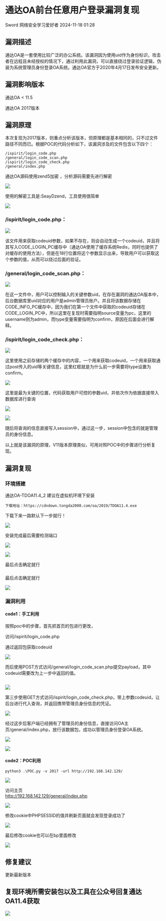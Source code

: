 #  通达OA前台任意用户登录漏洞复现   
Sword  网络安全学习爱好者   2024-11-18 01:28  
  
## 漏洞描述  
  
通达OA是一套使用比较广泛的办公系统。该漏洞因为使用uid作为身份标识，攻击者在远程且未经授权的情况下，通过利用此漏洞，可以直接绕过登录验证逻辑，伪装为系统管理员身份登录OA系统。通达OA官方于2020年4月17日发布安全更新。  
## 漏洞影响版本  
  
通达OA < 11.5  
  
通达OA 2017版本  
##   
## 漏洞原理  
  
本次复现为2017版本，则重点分析该版本，但原理都是基本相同的，只不过文件路径不同而已。根据POC的代码分析如下，该漏洞涉及的文件包含以下四个：  
  
```
/ispirit/login_code.php
/general/login_code_scan.php
/ispirit/login_code_check.php
/general/index.php
```  
  
  
通达OA源码使用zend5加密 ，分析源码需要先进行解密  
  
![](https://mmbiz.qpic.cn/mmbiz_png/ZAPxzic90CGBb636ckQ1MC08nniczShXsWxoZ0NnvIiayo2V6xbh9jPJwbszsiaAqicUUU6ILxS6lv3uYtup1ibgbSfA/640?wx_fmt=png&from=appmsg "")  
  
使用的解密工具是:SeayDzend，工具使用很简单  
  
![](https://mmbiz.qpic.cn/mmbiz_png/ZAPxzic90CGBb636ckQ1MC08nniczShXsW0toxEJs04icPzEgsnAGibibYA3VgNBf0r2d0Q9EJVRsoIROdrWAdJictpw/640?wx_fmt=png&from=appmsg "")  
### /ispirit/login_code.php：  
  
![](https://mmbiz.qpic.cn/mmbiz_png/ZAPxzic90CGBb636ckQ1MC08nniczShXsW8ibrOj8qiciaMsL9mDDTxibibaQcarNq2MMiauc5GLSknttPPbJJEZ0xMPog/640?wx_fmt=png&from=appmsg "")  
  
该文件用来获取codeuid参数，如果不存在，则会自动生成一个codeuid，并且将其写入CODE_LOGIN_PC缓存中（通达OA使用了缓存系统Redis，同时也提供了对缓存的使用方法），但是在18行位置将这个参数显示出来，导致用户可以获取这个参数的值，从而可以绕过后面的验证。  
### /general/login_code_scan.php：  
  
![](https://mmbiz.qpic.cn/mmbiz_png/ZAPxzic90CGBb636ckQ1MC08nniczShXsWVVYA6mYmQTjlbRm00D413Uwn5g8GMthMQcjhzUiak7ZlSA156JuRdZg/640?wx_fmt=png&from=appmsg "")  
  
在这一文件中，用户可以控制输入的关键参数uid，在存在漏洞的通达OA版本中，后台数据库里uid对应的用户是admin管理员账户。并且将该数据存储在CODE_INFO_PC缓存中，因为我们在第一个文件中获取的codeuid存储在CODE_LOGIN_PC中，所以这里在复现时需要指明source变量为pc，这里的username则为admin，而type变量需要指明为confirm，原因在后面会进行解释。  
### /ispirit/login_code_check.php：  
  
![](https://mmbiz.qpic.cn/mmbiz_png/ZAPxzic90CGBb636ckQ1MC08nniczShXsWOJLicMAccL8EvvEo9RgJRDU66el0fAbVtem1fWzWnp9Uc9sCHZya3Lw/640?wx_fmt=png&from=appmsg "")  
  
这里使用之前存储的两个缓存中的内容，一个用来获取codeuid，一个用来获取通过post传入的uid等关键信息，这里红框就是为什么前一步需要将type设置为confirm。  
  
![](https://mmbiz.qpic.cn/mmbiz_png/ZAPxzic90CGBb636ckQ1MC08nniczShXsWyS4LvABQF2r9VbmEwv2tXHmvXpe2qobKfeXmlkeOdD19PPjpCpvTyQ/640?wx_fmt=png&from=appmsg "")  
  
这里是最为关键的位置，代码获取用户可控的参数uid，并依次作为依据直接带入数据库进行查询  
  
![](https://mmbiz.qpic.cn/mmbiz_png/ZAPxzic90CGBb636ckQ1MC08nniczShXsWNicgRvNjBzbBsk6t9mNeMX4KhzDLhm4a3ia5viapXBa3icSVhuKIX9OMFA/640?wx_fmt=png&from=appmsg "")  
  
![](https://mmbiz.qpic.cn/mmbiz_png/ZAPxzic90CGBb636ckQ1MC08nniczShXsWATlZMicgSGaoGA14Jick40XABrFnSAibhaEJUlwA0Bxoel4eUwYicDlgOA/640?wx_fmt=png&from=appmsg "")  
  
随后将查询的信息直接写入session中，通过这一步，session中包含的就是管理员的身份信息。  
  
以上就是该漏洞的原理，V11版本原理类似，可用对照POC中的步骤进行分析复现。  
## 漏洞复现  
###   
### 环境搭建  
  
通达OA-TDOA11.4_2 建议在虚拟机环境下安装  
```
下载地址：https://cdndown.tongda2000.com/oa/2019/TDOA11.4.exe
```  
  
下载下来一路默认下一步就行！  
  
![](https://mmbiz.qpic.cn/mmbiz_png/ZAPxzic90CGBb636ckQ1MC08nniczShXsWuhdmpffP1c1jTfJ0ibRqgQicRIbC7wT4DPXy5nMfAHbSCBQA2Xh2j9icg/640?wx_fmt=png&from=appmsg "")  
  
安装完成最后需要检测端口  
  
![](https://mmbiz.qpic.cn/mmbiz_png/ZAPxzic90CGBb636ckQ1MC08nniczShXsWUicreZnL0VUczstOfz1h7sNG5vQRtVpUNNlE6ZupJ8u35TQmlicuiaIBQ/640?wx_fmt=png&from=appmsg "")  
  
![](https://mmbiz.qpic.cn/mmbiz_png/ZAPxzic90CGBb636ckQ1MC08nniczShXsWVYzWB0W6629LF3swbxRRTBibR2YHQsT1b83ELvCkDMiaJTpyb3uqZ3cA/640?wx_fmt=png&from=appmsg "")  
  
最后点击确定就行  
###   
###   
  
最后点击确定就行  
  
![](https://mmbiz.qpic.cn/mmbiz_png/ZAPxzic90CGBb636ckQ1MC08nniczShXsWIM6kZcnnn1icHGT3vfqz7Cz0Osw8IfA9VkuRytcjmHnlzyF9LibYVI1A/640?wx_fmt=png&from=appmsg "")  
  
### 漏洞利用  
#### code1：手工利用  
  
按照poc中的步骤，首先抓首页的包进行更改，  
  
访问/ispirit/login_code.php  
  
通过返回包获取codeuid  
  
![](https://mmbiz.qpic.cn/mmbiz_png/ZAPxzic90CGBb636ckQ1MC08nniczShXsW9Lm6KEoty9ZNV8FtiaAm3lB6065iaWw9YTQdScLHbsibQJRDgsQVCicYYw/640?wx_fmt=png&from=appmsg "")  
  
而后使用POST方式访问/general/login_code_scan.php提交payload，其中codeuid需要改为上一步中返回的值。  
```
```  
  
![](https://mmbiz.qpic.cn/mmbiz_png/ZAPxzic90CGBb636ckQ1MC08nniczShXsWfS0nMC3Q0ickwqxzECQlStuHRjsQTPYAjXCEOA63fKmVY0HquVibr1VQ/640?wx_fmt=png&from=appmsg "")  
  
第三步使用GET方式访问/ispirit/login_code_check.php，带上参数codeuid，让后台进行代入查询，并返回携带管理员身份信息的凭证。  
  
![](https://mmbiz.qpic.cn/mmbiz_png/ZAPxzic90CGBb636ckQ1MC08nniczShXsWy5AibVODPibOcCmWibSpJqBdpzpwKg0ZjXfWs9zIuKibFlYwia54ic7jCicLQ/640?wx_fmt=png&from=appmsg "")  
  
经过这步后客户端已经拥有了管理员的身份信息，直接访问OA主页/general/index.php，放行该数据包，成功以管理员身份登录OA系统。  
  
![](https://mmbiz.qpic.cn/mmbiz_png/ZAPxzic90CGBb636ckQ1MC08nniczShXsWZ90C9QVmEg2ticRsT9cfYTyT0YjhniapnZp7TtpCrERHiavOeComARxqg/640?wx_fmt=png&from=appmsg "")  
  
![](https://mmbiz.qpic.cn/mmbiz_png/ZAPxzic90CGBb636ckQ1MC08nniczShXsWKAmRW3qTlA6zJUy83AHNnAlCtRhxt6o1go8X3RlfzE7CfsfbZycmTA/640?wx_fmt=png&from=appmsg "")  
#### code2：POC利用  
```
python3 .\POC.py -v 2017 -url http://192.168.142.129/
```  
  
![](https://mmbiz.qpic.cn/mmbiz_png/ZAPxzic90CGBb636ckQ1MC08nniczShXsWEfAcarphu5vo4KkBGOt3Y59iah8rNSesX3zNSzFYsnyyszKqXCpR5Jg/640?wx_fmt=png&from=appmsg "")  
  
访问主页  
http://192.168.142.129/general/index.php  
  
![](https://mmbiz.qpic.cn/mmbiz_png/ZAPxzic90CGBb636ckQ1MC08nniczShXsWg0LcSLBkaIDmszQRmJxQj1qLrBicQHGTebNlVbGKGqXBkqOWMgPwRicA/640?wx_fmt=png&from=appmsg "")  
  
修改cookie中PHPSESSID的值并刷新页面就会发现登录成功了  
  
![](https://mmbiz.qpic.cn/mmbiz_png/ZAPxzic90CGBb636ckQ1MC08nniczShXsWxiaiaQLiafhZ8nKWibV2LoyWDbQXawYiaYUiczkvVhZAjKagNS165aetvoPA/640?wx_fmt=png&from=appmsg "")  
  
最后修改cookie也可以在bp里面修改  
  
![](https://mmbiz.qpic.cn/mmbiz_png/ZAPxzic90CGBb636ckQ1MC08nniczShXsWdiaY8qvGrVBsIGj9yG0E3afqKj4pRkw6uz67iaH9L6FzC2Eiac5LukBHw/640?wx_fmt=png&from=appmsg "")  
## 修复建议  
  
更新最新版本  
## 复现环境所需安装包以及工具在公众号回复通达OA11.4获取  
  
![](https://mmbiz.qpic.cn/mmbiz_png/ZAPxzic90CGBb636ckQ1MC08nniczShXsWeVS7woVPhY6icYib7q60xQWZZE2mqGygaFSiaSUkFTJVzHfYWsa7ZG7Qw/640?wx_fmt=png&from=appmsg "")  
  
  
  
  
  

